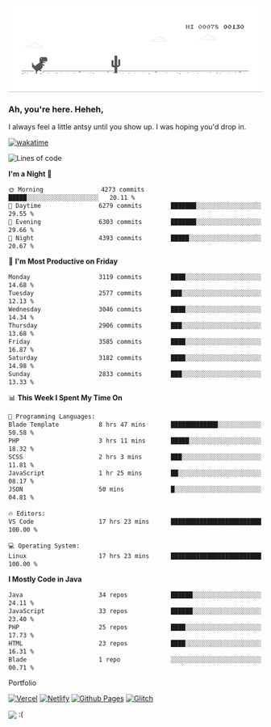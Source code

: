 
<div align="center">
    <img align="center" src="dino.gif">
</div>

### Ah, you're here. Heheh, 
I always feel a little antsy until you show up. I was hoping you'd drop in.

[![wakatime](https://wakatime.com/badge/user/8ad4afa2-1a56-40d1-a949-4663473915b6.svg)](https://wakatime.com/@mrepol742)

<!--START_SECTION:mrepol742-->
![Lines of code](https://img.shields.io/badge/From%20Hello%20World%20I%27ve%20Written-13.9%20million%20lines%20of%20code-blue)

**I'm a Night 🦉** 

```text
🌞 Morning                4273 commits        █████░░░░░░░░░░░░░░░░░░░░   20.11 % 
🌆 Daytime                6279 commits        ███████░░░░░░░░░░░░░░░░░░   29.55 % 
🌃 Evening                6303 commits        ███████░░░░░░░░░░░░░░░░░░   29.66 % 
🌙 Night                  4393 commits        █████░░░░░░░░░░░░░░░░░░░░   20.67 % 
```
📅 **I'm Most Productive on Friday** 

```text
Monday                   3119 commits        ████░░░░░░░░░░░░░░░░░░░░░   14.68 % 
Tuesday                  2577 commits        ███░░░░░░░░░░░░░░░░░░░░░░   12.13 % 
Wednesday                3046 commits        ████░░░░░░░░░░░░░░░░░░░░░   14.34 % 
Thursday                 2906 commits        ███░░░░░░░░░░░░░░░░░░░░░░   13.68 % 
Friday                   3585 commits        ████░░░░░░░░░░░░░░░░░░░░░   16.87 % 
Saturday                 3182 commits        ████░░░░░░░░░░░░░░░░░░░░░   14.98 % 
Sunday                   2833 commits        ███░░░░░░░░░░░░░░░░░░░░░░   13.33 % 
```


📊 **This Week I Spent My Time On** 

```text
💬 Programming Languages: 
Blade Template           8 hrs 47 mins       █████████████░░░░░░░░░░░░   50.58 % 
PHP                      3 hrs 11 mins       █████░░░░░░░░░░░░░░░░░░░░   18.32 % 
SCSS                     2 hrs 3 mins        ███░░░░░░░░░░░░░░░░░░░░░░   11.81 % 
JavaScript               1 hr 25 mins        ██░░░░░░░░░░░░░░░░░░░░░░░   08.17 % 
JSON                     50 mins             █░░░░░░░░░░░░░░░░░░░░░░░░   04.81 % 

🔥 Editors: 
VS Code                  17 hrs 23 mins      █████████████████████████   100.00 % 

💻 Operating System: 
Linux                    17 hrs 23 mins      █████████████████████████   100.00 % 
```

**I Mostly Code in Java** 

```text
Java                     34 repos            ██████░░░░░░░░░░░░░░░░░░░   24.11 % 
JavaScript               33 repos            ██████░░░░░░░░░░░░░░░░░░░   23.40 % 
PHP                      25 repos            ████░░░░░░░░░░░░░░░░░░░░░   17.73 % 
HTML                     23 repos            ████░░░░░░░░░░░░░░░░░░░░░   16.31 % 
Blade                    1 repo              ░░░░░░░░░░░░░░░░░░░░░░░░░   00.71 % 
```




<!--END_SECTION:mrepol742-->

Portfolio

[![Vercel](https://img.shields.io/badge/vercel-%23000000.svg?style=for-the-badge&logo=vercel&logoColor=white)](https://mrepol742.vercel.app/)
[![Netlify](https://img.shields.io/badge/netlify-%23000000.svg?style=for-the-badge&logo=netlify&logoColor=#00C7B7)](https://mrepol742.netlify.app/)
[![Github Pages](https://img.shields.io/badge/github%20pages-121013?style=for-the-badge&logo=github&logoColor=white)](https://mrepol742.github.io/)
[![Glitch](https://img.shields.io/badge/glitch-%233333FF.svg?style=for-the-badge&logo=glitch&logoColor=white)](https://mrepol742.glitch.me/)

 <img align="center" src="https://media.tenor.com/FPraoiMenNkAAAAM/arch-linux.gif">
 :(
